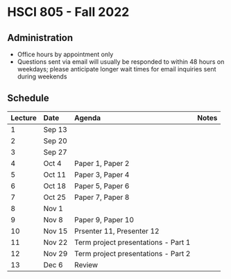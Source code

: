  
# HSCI 805 - Fall 2022

## Administration
- Office hours by appointment only
- Questions sent via email will usually be responded to within 48 hours on weekdays; please anticipate longer wait times for email inquiries sent during weekends

## Schedule

| Lecture | Date | Agenda | Notes |
|:---|:---|:---|:---|
| 1| Sep 13 | |  |
| 2| Sep 20 | |
| 3| Sep 27 | |
| 4| Oct 4 | Paper 1, Paper 2|
| 5| Oct 11 | Paper 3, Paper 4 |
| 6| Oct 18 | Paper 5, Paper 6|
| 7| Oct 25 | Paper 7, Paper 8 |
| 8| Nov 1| |
| 9| Nov 8| Paper 9, Paper 10 |
| 10| Nov 15| Prsenter 11, Presenter 12 |
| 11| Nov 22| Term project presentations - Part 1 |
| 12| Nov 29 | Term project presentations - Part 2 |
| 13 | Dec 6 | Review |

